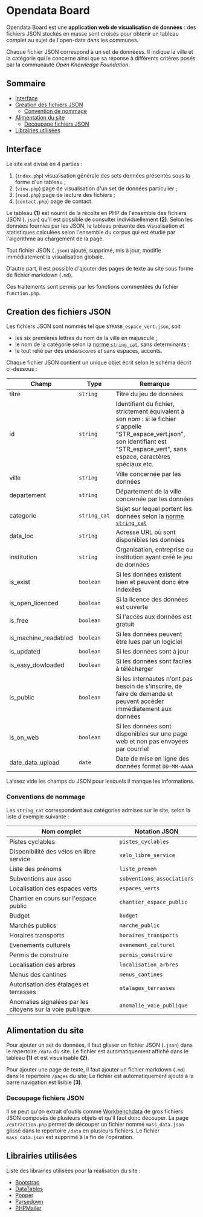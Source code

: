 # Opendata Board

Opendata Board est une **application web de visualisation de données** : des fichiers JSON stockés en masse sont croisés pour obtenir un tableau complet au sujet de l'open-data dans les communes.

Chaque fichier JSON correspond à un set de donnéess. Il indique la ville et la catégorie qui le concerne ainsi que sa réponse à différents critères posés par la communauté *Open Knowledge Foundation*.

## Sommaire

- [Interface](https://github.com/Myllaume/Opendata-Board#interface)
- [Création des fichiers JSON](https://github.com/Myllaume/Opendata-Board#creation-fichiers-json)
    - [Convention de nommage](https://github.com/Myllaume/Opendata-Board#conventions-de-nommage)
- [Alimentation du site](https://github.com/Myllaume/Opendata-Board#alimentation-du-site)
    - [Decoupage fichiers JSON](https://github.com/Myllaume/Opendata-Board#decoupage-fichiers-json)
- [Librairies utilisées](https://github.com/Myllaume/Opendata-Board#librairies-utilis%C3%A9es)

## Interface

Le site est divisé en 4 parties :
1. (`index.php`) visualisation générale des sets données présentés sous la forme d'un tableau ;
2. (`view.php`) page de visualisation d'un set de données particulier ;
3. (`read.php`) page de lecture des fichiers ;
4. (`contact.php`) page de contact.

Le tableau **(1)** est nourrit de la récolte en PHP de l'ensemble des fichiers JSON (`.json`) qu'il est possible de consulter individuellement **(2)**. Selon les données fournies par les JSON, le tableau présente des visualisation et statistiques calculées selon l'ensemble du corpus qui est étudié par l'algorithme au chargement de la page.

Tout fichier JSON (`.json`) ajouté, supprimé, mis à jour, modifie immédiatement la visualisation globale.

D'autre part, il est possible d'ajouter des pages de texte au site sous forme de fichier markdown (`.md`).

Ces traitements sont permis par les fonctions commentées du fichier `function.php`.

## Creation des fichiers JSON

Les fichiers JSON sont nommés tel que `STRASB_espace_vert.json`, soit
- les six premières lettres du nom de la ville en majuscule ;
- le nom de la catégorie selon la [norme `string_cat`](https://github.com/Myllaume/Opendata-Board#conventions-de-nommage), sans determinants ;
- le tout relié par des *underscores* et sans espaces, accents.

Chaque fichier JSON contient un unique objet écrit selon le schéma décrit ci-dessous :

|  Champ |  Type |  Remarque |
|---|---|---|
|  titre |  `string` |  Titre du jeu de données |
|  id |  `string` |  Identifiant du fichier, strictement équivalent à son nom : si le fichier s'appelle "STR_espace_vert.json", son identifiant est "STR_espace_vert", sans espace, caractères spéciaux etc. |
|  ville  |  `string` | Ville concernée par les données |
|  departement  |  `string` | Département de la ville concernée par les données |
|  categorie |  `string_cat` |  Sujet sur lequel portent les données selon la [norme `string_cat`](https://github.com/Myllaume/Opendata-Board#conventions-de-nommage) |
|  data_loc |  `string` |  Adresse URL où sont disponibles les données |
|  institution |  `string` |  Organisation, entreprise ou institution ayant créé le jeu de données |
|  is_exist |  ``boolean`` |  Si les données existent bien et peuvent donc être indexées |
|  is_open_licenced |  ``boolean`` |  Si la licence des données est ouverte |
| is_free  | `boolean`  |  Si l'accès aux données est gratuit |
|  is_machine_readabled |  `boolean` |  Si les données peuvent être lues par un logiciel |
|  is_updated | `boolean`  | Si les données sont à jour  |
| is_easy_dowloaded  |  `boolean` | Si les données sont faciles à télécharger  |
| is_public  |  `boolean` | Si les internautes n'ont pas besoin de s'inscrire, de faire de demande et peuvent accéder immédiatement aux données |
|  is_on_web | `boolean`  | Si les données sont disponibles sur une page web et non pas envoyées par courriel  |
|  date_data_upload | `date`  |  Date de mise en ligne des données format `DD-MM-AAAA` |

Laissez vide les champs du JSON pour lesquels il manque les informations.

### Conventions de nommage

Les `string_cat` correspondent aux catégories admises sur le site, selon la liste d'exemple suivante :

|  Nom complet |  Notation JSON |
|---|---|
|  Pistes cyclables | `pistes_cyclables`  |
|  Disponibilité des vélos en libre service | `velo_libre_service`  |
|  Liste des prénoms | `liste_prenom`  |
| Subventions aux asso  | `subventions_associations`  |
| Localisation des espaces verts  | `espaces_verts`  |
|  Chantier en cours sur l'espace public | `chantier_espace_public`  |
|  Budget | `budget`  |
|  Marchés publics | `marche_public`  |
|  Horaires transports | `horaires_transports`  |
|  Evenements culturels | `evenement_culturel`  |
|  Permis de construire | `permis_construire`  |
|  Localisation des arbres | `localisation_arbres`  |
|  Menus des cantines | `menus_cantines`  |
|  Autorisation des étalages et terrasses | `etalages_terrasses`  |
|  Anomalies signalées par les citoyens sur la voie publique | `anomalie_voie_publique`  |

## Alimentation du site

Pour ajouter un set de données, il faut glisser un fichier JSON (`.json`) dans le repertoire `/data` du site.
Le fichier est automatiquement affiché dans le tableau **(1)** et est visualisable **(2)**.

Pour ajouter une page de texte, il faut ajouter un fichier markdown (`.md`) dans le repertoire `/pages` du site;
Le fichier est automatiquement ajouté à la barre navigation est lisible **(3)**.

### Decoupage fichiers JSON

Il se peut qu'on extrait d'outils comme [Workbenchdata](https://app.workbenchdata.com/) de gros fichiers JSON composés de plusieurs objets et qu'il faut donc découper. La page `/extraction.php` permet de découper un fichier nommé `mass_data.json` glissé dans le repertoire `/data` en plusieurs fichiers.
Le fichier `mass_data.json` est supprimé à la fin de l'opération.

## Librairies utilisées

Liste des librairies utilisées pour la réalisation du site :
- [Bootstrap](https://getbootstrap.net/)
- [DataTables](https://datatables.net/)
- [Popper](https://popper.js.org/)
- [Parsedown](https://github.com/erusev/parsedown)
- [PHPMailer](https://github.com/PHPMailer/PHPMailer)